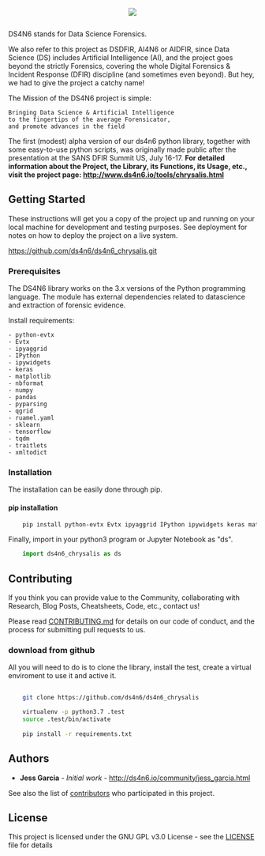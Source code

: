 <!-- PROJECT LOGO -->

<p align="center">
  <a href="http://www.ds4n6.io">
    <img src="http://www.ds4n6.io/images/DS4N6.jpg">
  </a>
</p>

<a href="http://www.ds4n6.io" title=""><img src="http://ds4n6.io/images/logo-s.png" alt="" /></a>

DS4N6 stands for Data Science Forensics.

We also refer to this project as DSDFIR, AI4N6 or AIDFIR, since Data Science (DS) includes Artificial Intelligence (AI), and the project goes beyond the strictly Forensics, covering the whole Digital Forensics & Incident Response (DFIR) discipline (and sometimes even beyond). But hey, we had to give the project a catchy name!

The Mission of the DS4N6 project is simple:

```
Bringing Data Science & Artificial Intelligence
to the fingertips of the average Forensicator,
and promote advances in the field
```

The first (modest) alpha version of our ds4n6 python library, together with some easy-to-use python scripts, was originally made public after the presentation at the SANS DFIR Summit US, July 16-17.
**For detailed information about the Project, the Library, its Functions, its Usage, etc., visit the project page: http://www.ds4n6.io/tools/chrysalis.html**

## Getting Started

These instructions will get you a copy of the project up and running on your local machine for development and testing purposes. See deployment for notes on how to deploy the project on a live system.

https://github.com/ds4n6/ds4n6_chrysalis.git

### Prerequisites

The DS4N6 library works on the 3.x versions of the Python programming language. The module has external dependencies related to datascience and extraction of forensic evidence.

Install requirements:

    - python-evtx
    - Evtx
    - ipyaggrid
    - IPython
    - ipywidgets
    - keras
    - matplotlib
    - nbformat
    - numpy
    - pandas
    - pyparsing
    - qgrid
    - ruamel.yaml
    - sklearn
    - tensorflow
    - tqdm
    - traitlets
    - xmltodict

### Installation

The installation can be easily done through pip.

#### pip installation

```sh
    pip install python-evtx Evtx ipyaggrid IPython ipywidgets keras matplotlib nbformat numpy pandas pyparsing qgrid ruamel.yaml sklearn tensorflow tqdm traitlets xmltodict ds4n6-lib
```

Finally, import in your python3 program or Jupyter Notebook as "ds".

```python
    import ds4n6_chrysalis as ds
```

## Contributing

If you think you can provide value to the Community, collaborating with Research, Blog Posts, Cheatsheets, Code, etc., contact us!

Please read [CONTRIBUTING.md](https://gist.github.com/PurpleBooth/b24679402957c63ec426) for details on our code of conduct, and the process for submitting pull requests to us.

### download from github

All you will need to do is to clone the library, install the test, create a virtual enviroment to use it and active it.

```sh
    
    git clone https://github.com/ds4n6/ds4n6_chrysalis    

    virtualenv -p python3.7 .test
    source .test/bin/activate
    
    pip install -r requirements.txt 
```

## Authors

* **Jess Garcia** - *Initial work* - http://ds4n6.io/community/jess_garcia.html

See also the list of [contributors](http://ds4n6.io/community.html) who participated in this project.

## License

This project is licensed under the GNU GPL v3.0 License - see the [LICENSE](LICENSE) file for details
